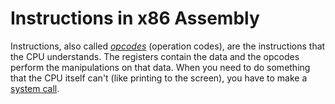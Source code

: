 # Instructions in x86 Assembly
Instructions, also called [_opcodes_](https://www.sciencedirect.com/topics/engineering/operation-code) (operation codes), are the instructions that the CPU understands.
The registers contain the data and the opcodes perform the manipulations on that data. When you need to do something that the CPU itself can't (like printing to the screen),
you have to make a [system call](https://www.cs.uaf.edu/2017/fall/cs301/lecture/11_17_syscall.html).
